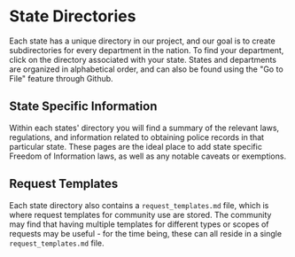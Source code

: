 # State Directories

Each state has a unique directory in our project, and our goal is to create subdirectories for every department in the nation. To find your department, click on the
directory associated with your state. States and departments are organized in alphabetical order, and can also be found using the "Go to File" feature through Github.

## State Specific Information 

Within each states' directory you will find a summary of the relevant laws, regulations, and information related to obtaining police records in that particular state.
These pages are the ideal place to add state specific Freedom of Information laws, as well as any notable caveats or exemptions. 

## Request Templates

Each state directory also contains a `request_templates.md` file, which is where request templates for community use are stored. The community may find that having
multiple templates for different types or scopes of requests may be useful - for the time being, these can all reside in a single `request_templates.md` file. 
